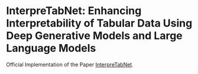# InterpreTabNet: Enhancing Interpretability of Tabular Data Using Deep Generative Models and Large Language Models

Official Implementation of the Paper [InterpreTabNet](https://openreview.net/pdf?id=kzR5Cj5blw).
